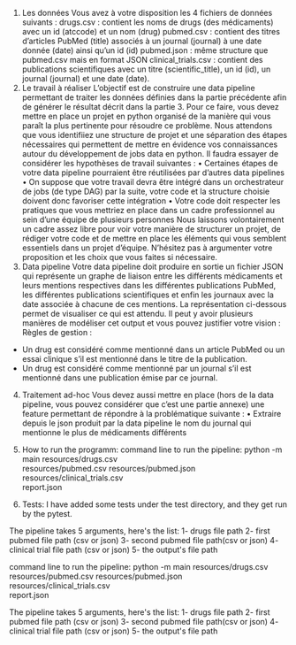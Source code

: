 1. Les données
Vous avez à votre disposition les 4 fichiers de données suivants :
drugs.csv : contient les noms de drugs (des médicaments) avec un id (atccode) et un nom (drug) pubmed.csv : contient des titres d’articles PubMed (title) associés à un journal (journal) à une date donnée (date) ainsi qu’un id (id)
pubmed.json : même structure que pubmed.csv mais en format JSON
clinical_trials.csv : contient des publications scientifiques avec un titre (scientific_title), un id (id), un journal (journal) et une date (date).
2. Le travail à réaliser
L’objectif est de construire une data pipeline permettant de traiter les données définies dans la partie précédente afin de générer le résultat décrit dans la partie 3.
Pour ce faire, vous devez mettre en place un projet en python organisé de la manière qui vous paraît la plus pertinente pour résoudre ce problème. Nous attendons que vous identifiiez une structure de projet et une séparation des étapes nécessaires qui permettent de mettre en évidence vos connaissances autour du développement de jobs data en python.
Il faudra essayer de considérer les hypothèses de travail suivantes :
• Certaines étapes de votre data pipeline pourraient être réutilisées par d’autres data pipelines
• On suppose que votre travail devra être intégré dans un orchestrateur de jobs (de type DAG) par la suite, votre code et la structure choisie doivent donc favoriser cette intégration
• Votre code doit respecter les pratiques que vous mettriez en place dans un cadre professionnel au sein d’une équipe de plusieurs personnes
Nous laissons volontairement un cadre assez libre pour voir votre manière de structurer un projet, de rédiger votre code et de mettre en place les éléments qui vous semblent essentiels dans un projet d’équipe. N’hésitez pas à argumenter votre proposition et les choix que vous faites si nécessaire.
3. Data pipeline
Votre data pipeline doit produire en sortie un fichier JSON qui représente un graphe de liaison entre les différents médicaments et leurs mentions respectives dans les différentes publications PubMed, les différentes publications scientifiques et enfin les journaux avec la date associée à chacune de ces mentions. La représentation ci-dessous permet de visualiser ce qui est attendu. Il peut y avoir plusieurs manières de modéliser cet output et vous pouvez justifier votre vision :
Règles de gestion :
- Un drug est considéré comme mentionné dans un article PubMed ou un essai clinique s’il est mentionné dans le titre de la publication.
- Un drug est considéré comme mentionné par un journal s’il est mentionné dans une publication émise par ce journal.

4. Traitement ad-hoc
Vous devez aussi mettre en place (hors de la data pipeline, vous pouvez considérer que c’est une partie annexe) une feature permettant de répondre à la problématique suivante :
• Extraire depuis le json produit par la data pipeline le nom du journal qui mentionne le plus de médicaments différents

5. How to run the programm: 
command line to run the pipeline:
    python -m main resources/drugs.csv \
    resources/pubmed.csv resources/pubmed.json \
    resources/clinical_trials.csv \
    report.json

6. Tests:
I have added some tests under the test directory, and they get run by the pytest.


The pipeline takes 5 arguments, here's the list:
    1- drugs file path
    2- first pubmed file path (csv or json)
    3- second pubmed file path(csv or json)
    4- clinical trial file path (csv or json)
    5- the output's file path


command line to run the pipeline:
    python -m main resources/drugs.csv \
    resources/pubmed.csv resources/pubmed.json \
    resources/clinical_trials.csv \
    report.json

The pipeline takes 5 arguments, here's the list:
    1- drugs file path
    2- first pubmed file path (csv or json)
    3- second pubmed file path(csv or json)
    4- clinical trial file path (csv or json)
    5- the output's file path
